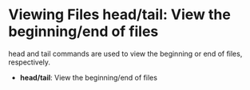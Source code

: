 # Viewing Files head/tail: View the beginning/end of files
head and tail commands are used to view the beginning or end of files,
respectively.

- **head/tail**: View the beginning/end of files


